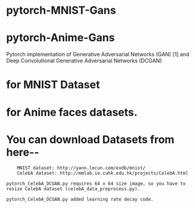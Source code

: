 # pytorch-MNIST-Gans
# pytorch-Anime-Gans

Pytorch implementation of Generative Adversarial Networks (GAN) [1] and Deep Convolutional Generative Adversarial Networks (DCGAN)
# for MNIST Dataset 
# for Anime faces datasets.


# You can download Datasets from here--

        MNIST dataset: http://yann.lecun.com/exdb/mnist/
        CelebA dataset: http://mmlab.ie.cuhk.edu.hk/projects/CelebA.html

    pytorch_CelebA_DCGAN.py requires 64 x 64 size image, so you have to resize CelebA dataset (celebA_data_preprocess.py).

    pytorch_CelebA_DCGAN.py added learning rate decay code.

